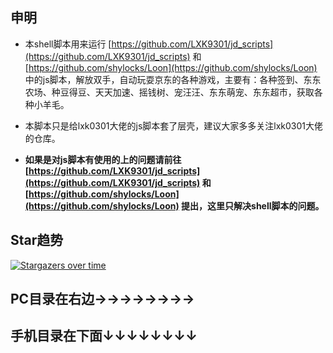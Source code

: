 ## 申明

- 本shell脚本用来运行 [https://github.com/LXK9301/jd_scripts](https://github.com/LXK9301/jd_scripts) 和 [https://github.com/shylocks/Loon](https://github.com/shylocks/Loon) 中的js脚本，解放双手，自动玩耍京东的各种游戏，主要有：各种签到、东东农场、种豆得豆、天天加速、摇钱树、宠汪汪、东东萌宠、东东超市，获取各种小羊毛。

- 本脚本只是给lxk0301大佬的js脚本套了层壳，建议大家多多关注lxk0301大佬的仓库。

- **如果是对js脚本有使用的上的问题请前往 [https://github.com/LXK9301/jd_scripts](https://github.com/LXK9301/jd_scripts) 和 [https://github.com/shylocks/Loon](https://github.com/shylocks/Loon) 提出，这里只解决shell脚本的问题。**

## Star趋势

[![Stargazers over time](https://starchart.cc/EvineDeng/jd-base.svg)](https://starchart.cc/EvineDeng/jd-base)

## PC目录在右边→→→→→→→→
## 手机目录在下面↓↓↓↓↓↓↓↓
